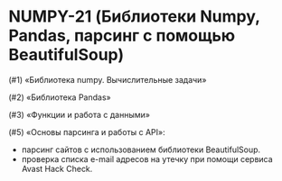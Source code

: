 # NUMPY-21 (Библиотеки Numpy, Pandas, парсинг с помощью BeautifulSoup)

(#1) «Библиотека numpy. Вычислительные задачи» 

(#2) «Библиотека Pandas» 

(#3) «Функции и работа с данными» 

(#5) «Основы парсинга и работы с API»: 
- парсинг сайтов с использованием библиотеки BeautifulSoup.
- проверка списка e-mail адресов на утечку при помощи сервиса Avast Hack Check.
